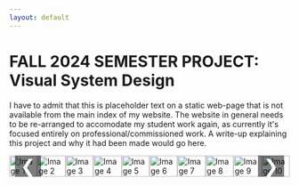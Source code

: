 ```yaml
---
layout: default
---
```


# FALL 2024 SEMESTER PROJECT: Visual System Design

I have to admit that this is placeholder text on a static web-page that is not available from the main index of my website. The website in general needs to be re-arranged to accomodate my student work again, as currently it's focused entirely on professional/commissioned work. A write-up explaining this project and why it had been made would go here.

<div class="carousel">
  <div class="carousel-images">
    <img src="https://i.imgur.com/te1IBgh.png" alt="Image 1">
    <img src="https://i.imgur.com/HibbMU1.png" alt="Image 2">
    <img src="https://i.imgur.com/vCLf6Gq.png" alt="Image 3">
    <img src="https://i.imgur.com/jqcwuYO.png" alt="Image 4">
    <img src="https://i.imgur.com/zf8C4cu.png" alt="Image 5">
    <img src="https://i.imgur.com/Stj4X6U.png" alt="Image 6">
    <img src="https://i.imgur.com/kKzyiCE.png" alt="Image 7">
    <img src="https://i.imgur.com/npSD8jm.png" alt="Image 8">
    <img src="https://i.imgur.com/C3J0Vhi.png" alt="Image 9">
    <img src="https://i.imgur.com/5kVkVeM.png" alt="Image 10">
  </div>
  <button class="prev" onclick="moveSlide(-1)">&#10094;</button>
  <button class="next" onclick="moveSlide(1)">&#10095;</button>
</div>

<script>
  let index = 0;

  function moveSlide(direction) {
    const images = document.querySelectorAll('.carousel-images img');
    const totalImages = images.length;
    index = (index + direction + totalImages) % totalImages;  // Ensures looping

    const offset = -index * 100;  // Shift the carousel images
    document.querySelector('.carousel-images').style.transform = `translateX(${offset}%)`;
  }
</script>

<style>
  /* Carousel container */
  .carousel {
    width: 100%;
    max-width: 600px; /* Set the maximum width of the carousel */
    margin: 0 auto;
    position: relative;
    overflow: hidden;
  }

  /* Image wrapper for carousel */
  .carousel-images {
    display: flex;
    transition: transform 0.5s ease-in-out;
  }

  /* Individual images */
  .carousel-images img {
    width: 100%;
    object-fit: contain;
  }

  /* Previous and Next buttons */
  .prev, .next {
    position: absolute;
    top: 50%;
    transform: translateY(-50%);
    background-color: rgba(0, 0, 0, 0.5);
    color: white;
    border: none;
    font-size: 2rem;
    padding: 10px;
    cursor: pointer;
  }

  .prev {
    left: 10px;
  }

  .next {
    right: 10px;
  }
</style>



